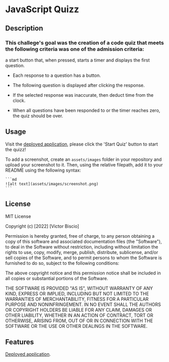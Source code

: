 # JavaScript Quizz

## Description

### This challege's goal was the creation of a code quiz that meets the following criteria was one of the admission criteria:

a start button that, when pressed, starts a timer and displays the first question.

* Each response to a question has a button.

* The following question is displayed after clicking the response.

* If the selected response was inaccurate, then deduct time from the clock.

* When all questions have been responded to or the timer reaches zero, the quiz should be over.

## Usage

Visit the [deployed application](https://reinkaoss.github.io/js-quizz/), please click the 'Start Quiz' button to start the quizz!

To add a screenshot, create an `assets/images` folder in your repository and upload your screenshot to it. Then, using the relative filepath, add it to your README using the following syntax:

    ```md
    ![alt text](assets/images/screenshot.png)
    ```

## License

MIT License

Copyright (c) [2022] [Victor Biscio]

Permission is hereby granted, free of charge, to any person obtaining a copy
of this software and associated documentation files (the "Software"), to deal
in the Software without restriction, including without limitation the rights
to use, copy, modify, merge, publish, distribute, sublicense, and/or sell
copies of the Software, and to permit persons to whom the Software is
furnished to do so, subject to the following conditions:

The above copyright notice and this permission notice shall be included in all
copies or substantial portions of the Software.

THE SOFTWARE IS PROVIDED "AS IS", WITHOUT WARRANTY OF ANY KIND, EXPRESS OR
IMPLIED, INCLUDING BUT NOT LIMITED TO THE WARRANTIES OF MERCHANTABILITY,
FITNESS FOR A PARTICULAR PURPOSE AND NONINFRINGEMENT. IN NO EVENT SHALL THE
AUTHORS OR COPYRIGHT HOLDERS BE LIABLE FOR ANY CLAIM, DAMAGES OR OTHER
LIABILITY, WHETHER IN AN ACTION OF CONTRACT, TORT OR OTHERWISE, ARISING FROM,
OUT OF OR IN CONNECTION WITH THE SOFTWARE OR THE USE OR OTHER DEALINGS IN THE
SOFTWARE.

## Features

[Deployed application](https://reinkaoss.github.io/js-quizz/).
